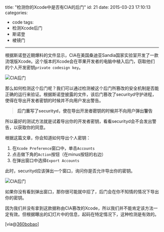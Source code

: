 title: "检测你的Xcode中是否有CIA的后门"
id: 21
date: 2015-03-23 17:10:13
categories:
  - code
tags:
  - 检测Xcode后门
  - 斯诺登
  - 棱镜门
  
---
根据斯诺登近期爆料的文件显示，CIA在美国桑迪亚Sandia国家实验室开发了一款流氓版Xcode。这个版本的Xcode会在苹果开发者的电脑中植入后门，窃取他们的个人开发密钥`private codesign key`。

![CIA后门](http://static.blog.lurrpis.com/1.png)

那么如何检测这个后门呢？我们可以通过检测被这个后门所篡改的安全机制是否能正确的运行来验证。根据斯诺登披露的文件，该后门篡改了securityd守护进程，使得在导出开发者密钥的时候并不向用户发出警告。
>**后门重写了securityd，使在导出开发者密钥的时候并不向用户弹出警告**

所以最好的测试方法就是试着导出你的开发者密钥，看看securityd会不会发出警告，以获取你的同意。

根据这篇文章，你会知道如何导出个人密钥：

1. 在`Xcode Preference`窗口中，单击`Accounts`
2. 点击做下角的`Action`按钮（在minus按钮的右边）
3. 在弹出窗口中选择`Export Accounts`

此时，securityd应该弹出一个窗口，询问你是否允许导出你的密钥。

<img class="noborder" src="http://static.blog.lurrpis.com/2.png" alt="CIA后门">

如果你没有看到弹出窗口，那你很可能就中招了，后门会在你不知情的情况下导出你的密钥。

因为我们并没有拿到这款据称由CIA篡改的Xcode，所以我们并不能肯定该方法一定有效。但根据曝出的幻灯片中的信息，起码在特定情况下，这种检测是有效的。

[via@<a href="http://bobao.360.cn/news/detail/1302.html" target="_blank">360bobao</a>]